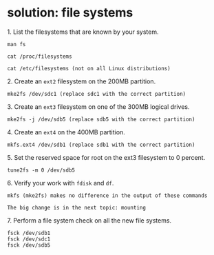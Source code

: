 # solution: file systems

1\. List the filesystems that are known by your system.

    man fs

    cat /proc/filesystems

    cat /etc/filesystems (not on all Linux distributions)

2\. Create an `ext2` filesystem on the 200MB partition.

    mke2fs /dev/sdc1 (replace sdc1 with the correct partition)

3\. Create an `ext3` filesystem on one of the 300MB logical drives.

    mke2fs -j /dev/sdb5 (replace sdb5 with the correct partition)

4\. Create an `ext4` on the 400MB partition.

    mkfs.ext4 /dev/sdb1 (replace sdb1 with the correct partition)

5\. Set the reserved space for root on the ext3 filesystem to 0 percent.

    tune2fs -m 0 /dev/sdb5

6\. Verify your work with `fdisk` and `df`.

    mkfs (mke2fs) makes no difference in the output of these commands

    The big change is in the next topic: mounting

7\. Perform a file system check on all the new file systems.

    fsck /dev/sdb1
    fsck /dev/sdc1
    fsck /dev/sdb5
